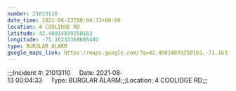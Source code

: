 ```yaml
---
number: 21013110
date_time: 2021-08-13T00:04:33+00:00
location: 4 COOLIDGE RD
latitude: 42.40034839250163
longitude: -71.16333369685492
type: BURGLAR ALARM
google_maps_link: https://maps.google.com/?q=42.40034839250163,-71.16333369685492
---
```


;;;Incident #: 21013110     Date: 2021‐08‐13 00:04:33     Type: BURGLAR ALARM;;;Location: 4 COOLIDGE RD;;;
